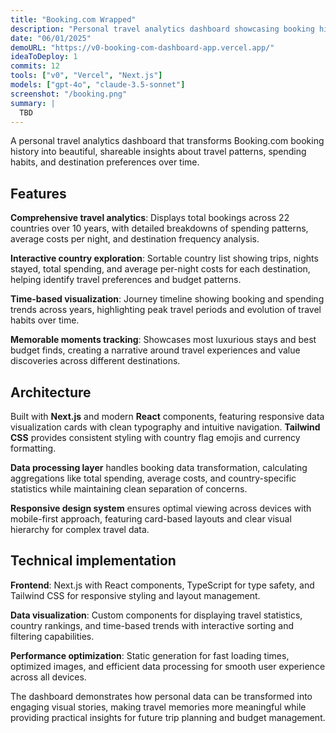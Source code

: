 ```yaml
---
title: "Booking.com Wrapped"
description: "Personal travel analytics dashboard showcasing booking history and travel patterns across countries and time."
date: "06/01/2025"
demoURL: "https://v0-booking-com-dashboard-app.vercel.app/"
ideaToDeploy: 1
commits: 12
tools: ["v0", "Vercel", "Next.js"]
models: ["gpt-4o", "claude-3.5-sonnet"]
screenshot: "/booking.png"
summary: |
  TBD
---
```


A personal travel analytics dashboard that transforms Booking.com booking history into beautiful, shareable insights about travel patterns, spending habits, and destination preferences over time.

## Features

**Comprehensive travel analytics**: Displays total bookings across 22 countries over 10 years, with detailed breakdowns of spending patterns, average costs per night, and destination frequency analysis.

**Interactive country exploration**: Sortable country list showing trips, nights stayed, total spending, and average per-night costs for each destination, helping identify travel preferences and budget patterns.

**Time-based visualization**: Journey timeline showing booking and spending trends across years, highlighting peak travel periods and evolution of travel habits over time.

**Memorable moments tracking**: Showcases most luxurious stays and best budget finds, creating a narrative around travel experiences and value discoveries across different destinations.

## Architecture

Built with **Next.js** and modern **React** components, featuring responsive data visualization cards with clean typography and intuitive navigation. **Tailwind CSS** provides consistent styling with country flag emojis and currency formatting.

**Data processing layer** handles booking data transformation, calculating aggregations like total spending, average costs, and country-specific statistics while maintaining clean separation of concerns.

**Responsive design system** ensures optimal viewing across devices with mobile-first approach, featuring card-based layouts and clear visual hierarchy for complex travel data.

## Technical implementation

**Frontend**: Next.js with React components, TypeScript for type safety, and Tailwind CSS for responsive styling and layout management.

**Data visualization**: Custom components for displaying travel statistics, country rankings, and time-based trends with interactive sorting and filtering capabilities.

**Performance optimization**: Static generation for fast loading times, optimized images, and efficient data processing for smooth user experience across all devices.

The dashboard demonstrates how personal data can be transformed into engaging visual stories, making travel memories more meaningful while providing practical insights for future trip planning and budget management. 